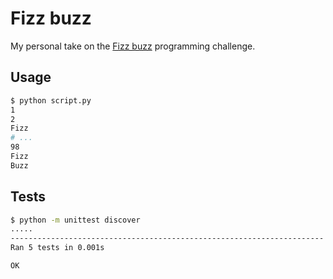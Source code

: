 # Fizz buzz

My personal take on the [Fizz buzz](https://en.wikipedia.org/wiki/Fizz_buzz) programming challenge.

## Usage

``` sh
$ python script.py
1
2
Fizz
# ...
98
Fizz
Buzz
```

## Tests

``` sh
$ python -m unittest discover
.....
----------------------------------------------------------------------
Ran 5 tests in 0.001s

OK
```
